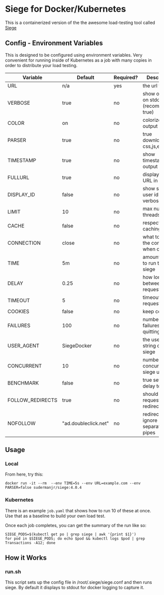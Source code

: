 # Siege for Docker/Kubernetes

This is a containerized version of the the awesome load-testing tool called [Siege](https://www.joedog.org/)

## Config - Environment Variables

This is designed to be configured using environment variables. Very convenient for running inside of Kubernetes as a job with many copies in order to distribute your load testing.

|Variable  |Default    |Required?  |Description|
|----------|-----------|-----------|-----------|
|URL       |n/a        |yes        |the url to siege|
|VERBOSE   |true       |no         |show output on stdou (recommended true)|
|COLOR     |on         |no         |colorized output|
|PARSER    |true       |no         |true downloads css,js,etc.|
|TIMESTAMP |true       |no         |show timestamp in output|
|FULLURL   |true       |no         |display full URL in output|
|DISPLAY_ID|false      |no         |show siege user id in verbose mode|
|LIMIT     |10         |no         |max number of threads|
|CACHE     |false      |no         |respect caching|
|CONNECTION|close      |no         |what to do with the connection when complete|
|TIME      |5m         |no         |amount of time to run the siege|
|DELAY     |0.25       |no         |how long between requests|
|TIMEOUT   |5          |no         |timeout of requests|
|COOKIES   |false      |no         |keep cookies?|
|FAILURES  |100        |no         |number of failures before quitting|
|USER_AGENT|SiegeDocker|no         |the user agent string of the siege|
|CONCURRENT|10         |no         |number of concurrent siege users|
|BENCHMARK |false      |no         |true sets  the delay to 0|
|FOLLOW_REDIRECTS|true |no         |should requests follow redirects|
|NOFOLLOW  |"ad.doubleclick.net"|no|redirect urls to ignore separated by pipes|

## Usage

### Local

From here, try this:

`docker run -it --rm  --env TIME=5s --env URL=example.com --env PARSER=false sudermanjr/siege:4.0.4`

### Kubernetes

There is an example `job.yaml` that shows how to run 10 of these at once.  Use that as a baseline to build your own load test.

Once each job completes, you can get the summary of the run like so:

```
SIEGE_PODS=$(kubectl get po | grep siege | awk '{print $1}')
for pod in $SIEGE_PODS; do echo $pod && kubectl logs $pod | grep Transactions -A12; done
```

## How it Works

### run.sh

This script sets up the config file in /root/.siege/siege.conf and then runs siege.  By default it displays to stdout for docker logging to capture it.
